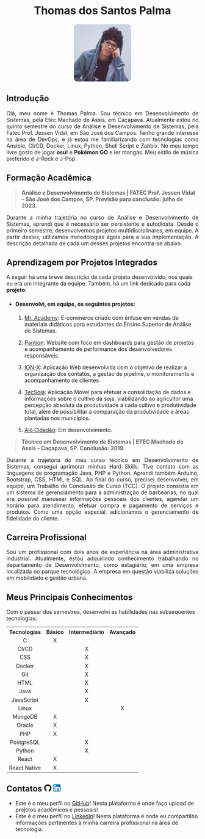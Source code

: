<h1 align="center"><b>Thomas dos Santos Palma</h1></b>

<p align="center"> 
   <img src="./docs/profile-picture.png" width="150" height="150">
</p>

## **Introdução**

<p align="justify">Olá, meu nome é Thomas Palma. Sou técnico em Desenvolvimento de Sistemas, pela Etec Machado de Assis, em Caçapava. Atualmente estou no quinto semestre do curso de Análise e Desenvolvimento de Sistemas, pela Fatec Prof. Jessen Vidal, em São José dos Campos. Tenho grande interesse na área de DevOps, e já estou me familiarizando com tecnologias como Ansible, CI/CD, Docker, Linux, Python, Shell Script e Zabbix. No meu tempo livre gosto de jogar <b>osu!</b> e <b>Pokémon GO</b> e ler mangás. Meu estilo de música preferido é J-Rock e J-Pop.</p>



## **Formação Acadêmica**

> **Análise e Desenvolvimento de Sistemas | FATEC Prof. Jessen Vidal – São José dos Campos, SP. Previsão para conclusão: julho de 2023.**

<p align="justify">Durante a minha trajetória no curso de Análise e Desenvolvimento de Sistemas, aprendi que é necessário ser persistente e autodidata. Desde o primeiro semestre, desenvolvemos projetos multidisciplinares, em equipe. A partir destes, utilizamos metodologias ágeis para a sua implementação. A descrição detalhada de cada um desses projetos encontra-se abaixo.</p>

## **Aprendizagem por Projetos Integrados**
A seguir há uma breve descrição de cada projeto desenvolvido, nos quais eu era um integrante da equipe. Também, há um link dedicado para cada **projeto**:

 - <h4><b>Desenvolvi, em equipe, os seguintes projetos:</h4></b>

   1. [Mr. Academy](https://github.com/ThomasPalma1/portfolio-tg/tree/main/APIs/FatecAPI-01): E-commerce criado com ênfase em vendas de materiais didáticos para estudantes do Ensino Superior de Análise de Sistemas.


   2. [Pantion](https://github.com/ThomasPalma1/portfolio-tg/tree/main/APIs/FatecAPI-02): Website com foco em dashboards para gestão de projetos e acompanhamento de performance dos desenvolvedores responsáveis.


   3. [ION-X](https://github.com/ThomasPalma1/portfolio-tg/tree/main/APIs/FatecAPI-03): Aplicação Web desenvolvida com o objetivo de realizar a organização dos contatos, a gestão de pipeline, o monitoramento e acompanhamento de clientes.


   4. [TecSoja](https://github.com/ThomasPalma1/portfolio-tg/tree/main/APIs/FatecAPI-04): Aplicação Móvel para efetuar a consolidação de dados e informações sobre o cultivo da soja, viabilizando ao agricultor uma percepção absoluta da produtividade a cada cultivo e produtividade total, além de possibilitar a comparação da produtividade e áreas plantadas nos municípios.


   5. [Alô Cidadão](https://github.com/ThomasPalma1/portfolio-tg/tree/main/APIs/FatecAPI-05): Em desenvolvimento.


 > **Técnico em Desenvolvimento de Sistemas | ETEC Machado de Assis – Caçapava, SP. Conclusão: 2019.**

 <p align="justify">Durante a trajetória do meu curso técnico em Desenvolvimento de Sistemas, consegui aprimorar minhas Hard Skills. Tive contato com as linguagens de programação Java, PHP e Python. Aprendi também Arduino, Bootstrap, CSS, HTML e SQL. Ao final do curso, precisei desenvolver, em equipe, um Trabalho de Conclusão de Curso (TCC). O projeto consistia em um sistema de gerenciamento para a administração de barbearias, no qual era possível manusear informações pessoais dos clientes, agendar um horário para atendimento, efetuar compra e pagamento de serviços e produtos. Como uma opção especial, adicionamos o gerenciamento de fidelidade do cliente.</p>

 ## **Carreira Profissional**
 <p align="justify">Sou um profissional com dois anos de experiência na área administrativa industrial. Atualmente, estou adquirindo conhecimento trabalhando no departamento de Desenvolvimento, como estagiário, em uma empresa localizada no parque tecnológico. A empresa em questão viabiliza soluções em mobilidade e gestão urbana.</p>

## **Meus Principais Conhecimentos**
Com o passar dos semestres, desenvolvi as habilidades nas subsequentes tecnologias: 
<table>
    <tr>
        <th>Tecnologias</th>
        <th>Básico</th>
        <th>Intermediário</th>
        <th>Avançado</th>
    </tr>
    <tr>
        <td align="center">C</td>
        <td align="center">X</td>
        <td></td>
        <td></td>
    </tr>
    <tr>
        <td align="center">CI/CD</td>
        <td></td>
        <td align="center">X</td>
        <td></td>
    </tr>
    <tr>
        <td align="center">CSS</td>
        <td></td>
        <td align="center">X</td>
        <td></td>
    </tr>
    <tr>
        <td align="center">Docker</td>
        <td></td>
        <td align="center">X</td>
        <td></td>
    </tr>
    <tr>
        <td align="center">Git</td>
        <td></td>
        <td align="center">X</td>
        <td></td>
    </tr>
    <tr>
        <td align="center">HTML</td>
        <td></td>
        <td align="center">X</td>
        <td></td>
    </tr>
    <tr>
        <td align="center">Java</td>
        <td></td>
        <td align="center">X</td>
        <td></td>
    </tr>
    <tr>
        <td align="center">JavaScript</td>
        <td></td>
        <td align="center">X</td>
        <td></td>
    </tr>
    <tr>
        <td align="center">Linux</td>
        <td></td>
        <td></td>
        <td align="center">X</td>
    </tr>
    <tr>
        <td align="center">MongoDB</td>
        <td align="center">X</td>
        <td></td>
        <td></td>
    </tr>
    <tr>
        <td align="center">Oracle</td>
        <td align="center">X</td>
        <td></td>
        <td></td>
    </tr>
    <tr>
        <td align="center">PHP</td>
        <td align="center">X</td>
        <td></td>
        <td></td>
    </tr>
    <tr>
        <td align="center">PostgreSQL</td>
        <td></td>
        <td align="center">X</td>
        <td></td>
    </tr>
    <tr>
        <td align="center">Python</td>
        <td></td>
        <td align="center">X</td>
        <td></td>
    </tr>
    <tr>
        <td align="center">React</td>
        <td align="center">X</td>
        <td></td>
        <td></td>
    </tr>
    <tr>
        <td align="center">React Native</td>
        <td align="center">X</td>
        <td></td>
        <td></td>
    </tr>
</table>
  

## **Contatos** <img src="./docs/github-icon.png"  width="19" height="19"> <img src="./docs/linkedin-icon.png"  width="19" height="19">
* Este é o meu perfil no [GitHub](https://github.com/ThomasPalma1)! Nesta plataforma é onde faço upload de projetos acadêmicos e pessoais!
* Este é o meu perfil no [LinkedIn](https://www.linkedin.com/in/thomas-palma-0764b81b3/)! Nesta plataforma é onde eu compartilho informações pertinentes à minha carreira profissional na área de tecnologia.
